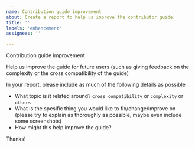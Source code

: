 ```yaml
---
name: Contribution guide improvement
about: Create a report to help us improve the contributor guide
title: ''
labels: 'enhancement'
assignees: ''

---
```


Contribution guide improvement

Help us improve the guide for future users (such as giving feedback on the complexity or the cross compatibility of the guide)

In your report, please include as much of the following details as possible

 - What topic is it related around? `cross compatibility` or `complexity` or `others`
 - What is the spesific thing you would like to fix/change/improve on (please try to explain as thoroughly as possible, maybe even include some screenshots)
 - How might this help improve the guide?

Thanks!
